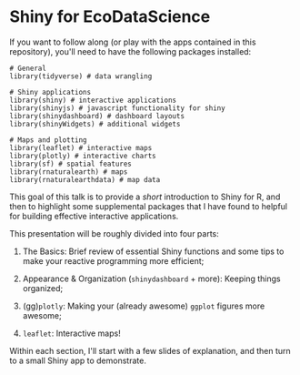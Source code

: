 # Shiny for EcoDataScience

If you want to follow along (or play with the apps contained in this repository), you'll need to have the following packages installed: 

```{r}
# General
library(tidyverse) # data wrangling

# Shiny applications
library(shiny) # interactive applications
library(shinyjs) # javascript functionality for shiny
library(shinydashboard) # dashboard layouts
library(shinyWidgets) # additional widgets

# Maps and plotting
library(leaflet) # interactive maps 
library(plotly) # interactive charts
library(sf) # spatial features
library(rnaturalearth) # maps
library(rnaturalearthdata) # map data
```

This goal of this talk is to provide a *short* introduction to Shiny for R, and then to highlight some supplemental packages that I have found to helpful for building effective interactive applications. 

This presentation will be roughly divided into four parts: 

1. The Basics: Brief review of essential Shiny functions and some tips to make your reactive programming more efficient;

2. Appearance & Organization (`shinydashboard` + more): Keeping things organized;

3. (gg)`plotly`: Making your (already awesome) `ggplot` figures more awesome;

4. `leaflet`: Interactive maps! 


Within each section, I'll start with a few slides of explanation, and then turn to a small Shiny app to demonstrate. 